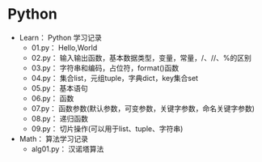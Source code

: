 # Python

<ul>
<li>Learn： Python 学习记录
<ul>
<li>01.py： Hello,World</li>
<li>02.py： 输入输出函数，基本数据类型，变量，常量，/、//、%的区别</li>
<li>03.py： 字符串和编码，占位符，format()函数</li>
<li>04.py： 集合list，元组tuple，字典dict，key集合set</li>
<li>05.py： 基本语句</li>
<li>06.py： 函数</li>
<li>07.py： 函数参数(默认参数，可变参数，关键字参数，命名关键字参数)</li>
<li>08.py： 递归函数</li>
<li>09.py： 切片操作(可以用于list、tuple、字符串)</li>
    </ul>
</li>
<li>Math： 算法学习记录
  <ul><li>alg01.py： 汉诺塔算法</li></ul>
</li>
</ul>
